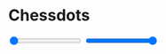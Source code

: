 # Chessdots

<div id="cboard">
</div>

<input type="range" min="1" max="11" value="1" id="Nslider" >

<input type="range" min="-60" max="60" value="60" id="dslider" >
